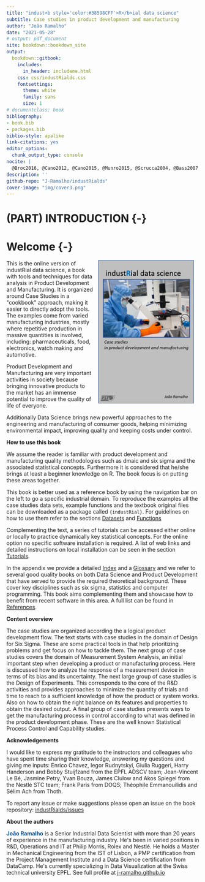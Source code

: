 ```yaml
--- 
title: "indust<b style='color:#38598CFF'>R</b>ial data science"
subtitle: Case studies in product development and manufacturing
author: "João Ramalho"
date: "2021-05-28"
# output: pdf_document
site: bookdown::bookdown_site
output: 
  bookdown::gitbook:
    includes:
      in_header: includeme.html
    css: css/industRialds.css
    fontsettings:
      theme: white
      family: sans
      size: 1
# documentclass: book
bibliography:
- book.bib
- packages.bib
biblio-style: apalike
link-citations: yes
editor_options:
  chunk_output_type: console
nocite: |
  @Broc2016, @Cano2012, @Cano2015, @Munro2015, @Scrucca2004, @Bass2007
description: ''
github-repo: "J-Ramalho/industRialds"
cover-image: "img/cover3.png"
---
```




# (PART) INTRODUCTION {-}

# Welcome {-}

<a href="">
  <img src="img/cover.png" width="250" style="margin: 0 1em 0 1em" align="right"/>
</a> 

This is the online version of industRial data science, a book with tools and techniques for data analysis in Product Development and Manufacturing. It is organized around Case Studies in a "cookbook" approach, making it easier to directly adopt the tools. The examples come from varied manufacturing industries, mostly where repetitive production in massive quantities is involved, including: pharmaceuticals, food, electronics, watch making and automotive.

Product Development and Manufacturing are very important activities in society because bringing innovative products to the market has an immense potential to improve the quality of life of everyone. 

Additionally Data Science brings new powerful approaches to the engineering and manufacturing of consumer goods, helping minimizing environmental impact, improving quality and keeping costs under control.

**How to use this book**

We assume the reader is familiar with product development and manufacturing quality methodologies such as dmaic and six sigma and the associated statistical concepts. Furthermore it is considered that he/she brings at least a beginner knowledge on R. The book focus is on putting these areas together.

This book is better used as a reference book by using the navigation bar on the left to go a specific industrial domain. To reproduce the examples all the case studies data sets, example functions and the textbook original files can be downloaded as a package called `{industRial}`. For guidelines on how to use them refer to the sections [Datasets](#datasets) and [Functions](#functions)

Complementing the text, a series of tutorials can be accessed either online or locally to practice dynamically key statistical concepts. For the online option no specific software installation is required. A list of web links and detailed instructions on local installation can be seen in the section [Tutorials](#tutorials).

In the appendix we provide a detailed [Index](#contents) and a [Glossary](#glossary) and we refer to several good quality books on both Data Science and Product Development that have served to provide the required theoretical background. These cover key disciplines such as six sigma, statistics and computer programming. This book aims complementing them and showcase how to benefit from recent software in this area. A full list can be found in [References](#references).

**Content overview**

The case studies are organized according the a logical product development flow. The text starts with case studies in the domain of Design for Six Sigma. These are some practical tools in that help prioritizing problems and get focus on how to tackle them. The next group of case studies covers the domain of Measurement System Analysis, an initial important step when developing a product or manufacturing process. Here is discussed how to analyze the response of a measurement device in terms of its bias and its uncertainty. The next large group of case studies is the Design of Experiments. This corresponds to the core of the R&D activities and provides approaches to minimize the quantity of trials and time to reach to a sufficient knowledge of how the product or system works. Also on how to obtain the right balance on its features and properties to obtain the desired output. A final group of case studies presents ways to get the manufacturing process in control according to what was defined in the product development phase. These are the well known Statistical Process Control and Capability studies.

**Acknowledgements**

I would like to express my gratitude to the instructors and colleagues who have spent time sharing their knowledge, answering my questions and giving me inputs: Enrico Chavez, Iegor Rudnytskyi, Giulia Ruggeri, Harry Handerson and Bobby Stuijfzand from the EPFL ADSCV team; Jean-Vincent Le Bé, Jasmine Petry, Yvan Bouza, James Clulow and Akos Spiegel from the Nestlé STC team; Frank Paris from DOQS; Théophile Emmanouilidis and Sélim Ach from Thoth.

To report any issue or make suggestions please open an issue on the book repository:
[industRialds/issues](https://github.com/J-Ramalho/industRial/issues)

**About the authors**

<b style="color:#104e8b">João Ramalho</b> is a Senior Industrial Data Scientist with more than 20 years of experience in the manufacturing industry. He's been in varied positions in R&D, Operations and IT at Philip Morris, Rolex and Nestlé. He holds a Master in Mechanical Engineering from the IST of Lisbon, a PMP certification from the Project Management Institute and a Data Science certification from DataCamp. He's currently specializing in Data Visualization at the Swiss technical university EPFL. See full profile at [j-ramalho.github.io](https://j-ramalho.github.io/)

